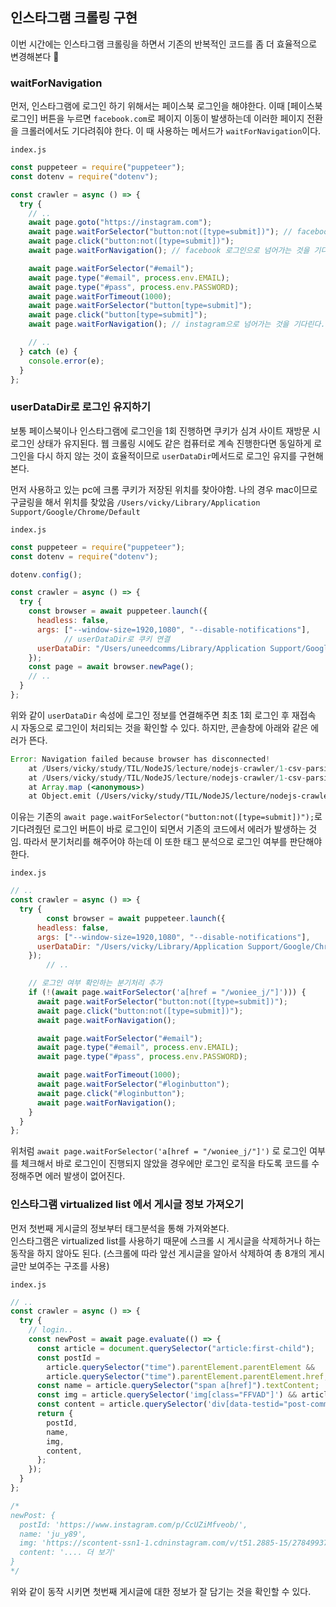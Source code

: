 ﻿## 인스타그램 크롤링 구현

이번 시간에는 인스타그램 크롤링을 하면서 기존의 반복적인 코드를 좀 더 효율적으로 변경해본다 🥸

### waitForNavigation

먼저, 인스타그램에 로그인 하기 위해서는 페이스북 로그인을 해야한다.
이때 [페이스북 로그인] 버튼을 누르면 `facebook.com`로 페이지 이동이 발생하는데 이러한 페이지 전환을 크롤러에서도 기다려줘야 한다. 이 때 사용하는 메서드가 `waitForNavigation`이다.

`index.js`

```jsx
const puppeteer = require("puppeteer");
const dotenv = require("dotenv");

const crawler = async () => {
  try {
    // ..
    await page.goto("https://instagram.com");
    await page.waitForSelector("button:not([type=submit])"); // facebook으로 로그인 버튼 클릭
    await page.click("button:not([type=submit])");
    await page.waitForNavigation(); // facebook 로그인으로 넘어가는 것을 기다린다.

    await page.waitForSelector("#email");
    await page.type("#email", process.env.EMAIL);
    await page.type("#pass", process.env.PASSWORD);
    await page.waitForTimeout(1000);
    await page.waitForSelector("button[type=submit]");
    await page.click("button[type=submit]");
    await page.waitForNavigation(); // instagram으로 넘어가는 것을 기다린다.

    // ..
  } catch (e) {
    console.error(e);
  }
};
```

### userDataDir로 로그인 유지하기

보통 페이스북이나 인스타그램에 로그인을 1회 진행하면 쿠키가 심겨 사이트 재방문 시 로그인 상태가 유지된다. 웹 크롤링 시에도 같은 컴퓨터로 계속 진행한다면 동일하게 로그인을 다시 하지 않는 것이 효율적이므로 `userDataDir`메서드로 로그인 유지를 구현해본다.

먼저 사용하고 있는 pc에 크롬 쿠키가 저장된 위치를 찾아야함. 나의 경우 mac이므로 구글링을 해서 위치를 찾았음 `/Users/vicky/Library/Application Support/Google/Chrome/Default`

`index.js`

```jsx
const puppeteer = require("puppeteer");
const dotenv = require("dotenv");

dotenv.config();

const crawler = async () => {
  try {
    const browser = await puppeteer.launch({
      headless: false,
      args: ["--window-size=1920,1080", "--disable-notifications"],
			// userDataDir로 쿠키 연결
      userDataDir: "/Users/uneedcomms/Library/Application Support/Google/Chrome/Default", // login 쿠키 삽입
    });
    const page = await browser.newPage();
    // ..
  }
};
```

위와 같이 `userDataDir` 속성에 로그인 정보를 연결해주면 최초 1회 로그인 후 재접속 시 자동으로 로그인이 처리되는 것을 확인할 수 있다. 하지만, 콘솔창에 아래와 같은 에러가 뜬다.

```jsx
Error: Navigation failed because browser has disconnected!
    at /Users/vicky/study/TIL/NodeJS/lecture/nodejs-crawler/1-csv-parsing-example/node_modules/puppeteer/lib/cjs/puppeteer/common/LifecycleWatcher.js:51:147
    at /Users/vicky/study/TIL/NodeJS/lecture/nodejs-crawler/1-csv-parsing-example/node_modules/puppeteer/lib/cjs/vendor/mitt/src/index.js:51:62
    at Array.map (<anonymous>)
    at Object.emit (/Users/vicky/study/TIL/NodeJS/lecture/nodejs-crawler/1-csv-parsing-example/node_modules/puppeteer/lib/cjs/vendor/mitt/src/index.js:51:43)
```

이유는 기존의 `await page.waitForSelector("button:not([type=submit])");`로 기다려줬던 로그인 버튼이 바로 로그인이 되면서 기존의 코드에서 에러가 발생하는 것임.
따라서 분기처리를 해주어야 하는데 이 또한 태그 분석으로 로그인 여부를 판단해야 한다.

`index.js`

```jsx
// ..
const crawler = async () => {
  try {
		const browser = await puppeteer.launch({
      headless: false,
      args: ["--window-size=1920,1080", "--disable-notifications"],
      userDataDir: "/Users/vicky/Library/Application Support/Google/Chrome/Default", // login 쿠키 삽입
    });
		// ..

    // 로그인 여부 확인하는 분기처리 추가
    if (!(await page.waitForSelector('a[href = "/woniee_j/"]'))) {
      await page.waitForSelector("button:not([type=submit])");
      await page.click("button:not([type=submit])");
      await page.waitForNavigation();

      await page.waitForSelector("#email");
      await page.type("#email", process.env.EMAIL);
      await page.type("#pass", process.env.PASSWORD);

      await page.waitForTimeout(1000);
      await page.waitForSelector("#loginbutton");
      await page.click("#loginbutton");
      await page.waitForNavigation();
    }
  }
};
```

위처럼 `await page.waitForSelector('a[href = "/woniee_j/"]')` 로 로그인 여부를 체크해서 바로 로그인이 진행되지 않았을 경우에만 로그인 로직을 타도록 코드를 수정해주면 에러 발생이 없어진다.

### 인스타그램 virtualized list 에서 게시글 정보 가져오기

먼저 첫번째 게시글의 정보부터 태그분석을 통해 가져와본다.  
인스타그램은 virtualized list를 사용하기 때문에 스크롤 시 게시글을 삭제하거나 하는 동작을 하지 않아도 된다.
(스크롤에 따라 앞선 게시글을 알아서 삭제하여 총 8개의 게시글만 보여주는 구조를 사용)

`index.js`

```jsx
// ..
const crawler = async () => {
  try {
    // login..
    const newPost = await page.evaluate(() => {
      const article = document.querySelector("article:first-child");
      const postId =
        article.querySelector("time").parentElement.parentElement &&
        article.querySelector("time").parentElement.parentElement.href;
      const name = article.querySelector("span a[href]").textContent;
      const img = article.querySelector('img[class="FFVAD"]') && article.querySelector('img[class="FFVAD"]').src;
      const content = article.querySelector('div[data-testid="post-comment-root"] > span:last-child').textContent;
      return {
        postId,
        name,
        img,
        content,
      };
    });
  }
};

/*
newPost: {
  postId: 'https://www.instagram.com/p/CcUZiMfveob/',
  name: 'ju_y89',
  img: 'https://scontent-ssn1-1.cdninstagram.com/v/t51.2885-15/278499377_841758966737582_7403714858079806771_n.jpg?stp=dst-jpg_e35&_nc_ht=scontent-ssn1-1.cdninstagram.com&_nc_cat=102&_nc_ohc=1US4YiVBUyMAX9GJrb3&edm=AIQHJ4wBAAAA&ccb=7-4&ig_cache_key=MjgxNTk4Nzk2MTA0Mjk3NjE5MQ%3D%3D.2-ccb7-4&oh=00_AT8GBZAvEntFT5Ydf4m60DXKcdnRiyyj9YNdeX0kaJLOsQ&oe=62624294&_nc_sid=7b02f1',
  content: '.... 더 보기'
}
*/
```

위와 같이 동작 시키면 첫번째 게시글에 대한 정보가 잘 담기는 것을 확인할 수 있다.
